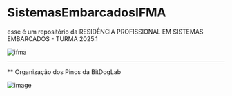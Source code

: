 # SistemasEmbarcadosIFMA
esse é um repositório da RESIDÊNCIA PROFISSIONAL EM SISTEMAS EMBARCADOS - TURMA 2025.1


![ifma](https://github.com/user-attachments/assets/8c4d3909-a2ba-4423-ac6e-053ded477a76)


------------------------------------------------------------------------------------------

** Organização dos Pinos da BitDogLab

![image](https://github.com/user-attachments/assets/f4cdd6cd-9709-4b44-928e-b97e020b28ba)
